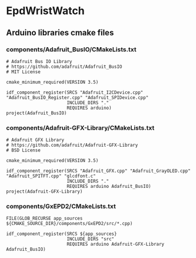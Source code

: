 # EpdWristWatch

## Arduino libraries cmake files

### components/Adafruit_BusIO/CMakeLists.txt
```
# Adafruit Bus IO Library
# https://github.com/adafruit/Adafruit_BusIO
# MIT License

cmake_minimum_required(VERSION 3.5)

idf_component_register(SRCS "Adafruit_I2CDevice.cpp" "Adafruit_BusIO_Register.cpp" "Adafruit_SPIDevice.cpp" 
                       INCLUDE_DIRS "."
                       REQUIRES arduino)
project(Adafruit_BusIO)
```

### components/Adafruit-GFX-Library/CMakeLists.txt

```
# Adafruit GFX Library
# https://github.com/adafruit/Adafruit-GFX-Library
# BSD License

cmake_minimum_required(VERSION 3.5)

idf_component_register(SRCS "Adafruit_GFX.cpp" "Adafruit_GrayOLED.cpp" "Adafruit_SPITFT.cpp" "glcdfont.c"
                       INCLUDE_DIRS "."
                       REQUIRES arduino Adafruit_BusIO)
project(Adafruit-GFX-Library)
```

### components/GxEPD2/CMakeLists.txt
```
FILE(GLOB_RECURSE app_sources ${CMAKE_SOURCE_DIR}/components/GxEPD2/src/*.cpp)

idf_component_register(SRCS ${app_sources}
                       INCLUDE_DIRS "src"
                       REQUIRES arduino Adafruit-GFX-Library Adafruit_BusIO)
```